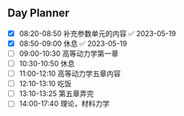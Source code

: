 ## Day Planner
- [x] 08:20-08:50 补充参数单元的内容 ✅ 2023-05-19
- [x] 08:50-09:00 休息 ✅ 2023-05-19
- [ ] 09:00-10:30 高等动力学第一章 
- [ ] 10:30-10:50 休息 
- [ ] 11:00-12:10 高等动力学五章内容 
- [ ] 12:10-13:10 吃饭 
- [ ] 13:10-13:25 第五章弄完 
- [ ] 14:00-17:40 理论，材料力学 